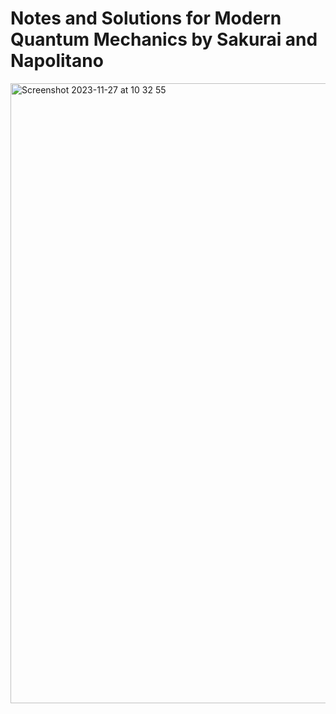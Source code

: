 # Notes and Solutions for Modern Quantum Mechanics by Sakurai and Napolitano


<img width="992" alt="Screenshot 2023-11-27 at 10 32 55" src="https://github.com/euphoricrhino/sakurai-notes/assets/107862003/1c126704-1699-4f5f-a18c-3e6627c09e7f">

